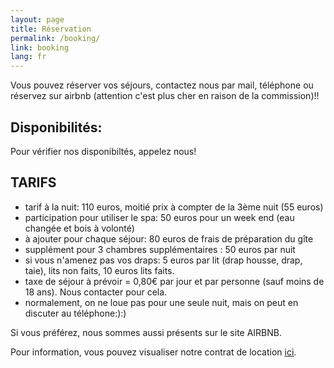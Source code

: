 ```yaml
---
layout: page
title: Réservation
permalink: /booking/
link: booking
lang: fr
---
```




Vous pouvez réserver vos séjours, contactez nous par mail, téléphone ou réservez sur airbnb (attention c'est plus cher en raison de la commission)!!


Disponibilités:
--------------


Pour vérifier nos disponibiltés, appelez nous!



TARIFS
--------------------


- tarif à la nuit: 110 euros, moitié prix à compter de la 3ème nuit (55 euros)
- participation pour utiliser le spa: 50 euros pour un week end (eau changée et bois à volonté)
- à ajouter pour chaque séjour: 80 euros de frais de préparation du gîte
- supplément pour 3 chambres supplémentaires : 50 euros par nuit
- si vous n'amenez pas vos draps: 5 euros par lit (drap housse, drap, taie), lits non faits, 10 euros lits faits.
- taxe de séjour à prévoir = 0,80€ par jour et par personne (sauf moins de 18 ans). Nous contacter pour cela.
- normalement, on ne loue pas pour une seule nuit, mais on peut en discuter au téléphone:):)

Si vous préférez, nous sommes aussi présents sur le site AIRBNB.

Pour information, vous pouvez visualiser notre contrat de location <a href="/contrat/2023-PG-.pdf" target="_blank">ici</a>.




